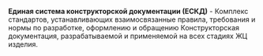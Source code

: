 **Единая система конструкторской документации (ЕСКД)** - Комплекс стандартов, устанавливающих взаимосвязанные правила, требования и нормы по разработке, оформлению и обращению Конструкторская документация, разрабатываемой и применяемой на всех стадиях ЖЦ изделия.
